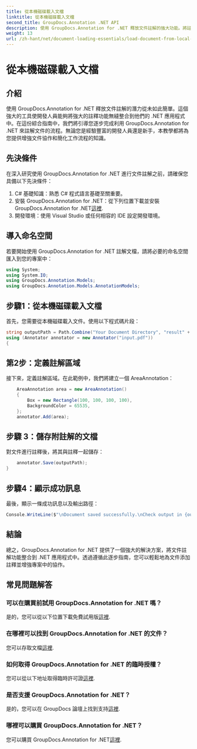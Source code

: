 ```yaml
---
title: 從本機磁碟載入文檔
linktitle: 從本機磁碟載入文檔
second_title: GroupDocs.Annotation .NET API
description: 使用 GroupDocs.Annotation for .NET 釋放文件註解的強大功能。將註釋功能無縫整合到您的 .NET 應用程式中。
weight: 13
url: /zh-hant/net/document-loading-essentials/load-document-from-local-disk/
---
```


# 從本機磁碟載入文檔

## 介紹
使用 GroupDocs.Annotation for .NET 釋放文件註解的潛力從未如此簡單。這個強大的工具使開發人員能夠將強大的註釋功能無縫整合到他們的 .NET 應用程式中。在這份綜合指南中，我們將引導您逐步完成利用 GroupDocs.Annotation for .NET 來註解文件的流程。無論您是經驗豐富的開發人員還是新手，本教學都將為您提供增強文件協作和簡化工作流程的知識。
## 先決條件
在深入研究使用 GroupDocs.Annotation for .NET 進行文件註解之前，請確保您具備以下先決條件：
1. C# 基礎知識：熟悉 C# 程式語言基礎至關重要。
2. 安裝 GroupDocs.Annotation for .NET：從下列位置下載並安裝 GroupDocs.Annotation for .NET[這裡](https://releases.groupdocs.com/annotation/net/).
3. 開發環境：使用 Visual Studio 或任何相容的 IDE 設定開發環境。

## 導入命名空間
若要開始使用 GroupDocs.Annotation for .NET 註解文檔，請將必要的命名空間匯入到您的專案中：
```csharp
using System;
using System.IO;
using GroupDocs.Annotation.Models;
using GroupDocs.Annotation.Models.AnnotationModels;
```

## 步驟1：從本機磁碟載入文檔
首先，您需要從本機磁碟載入文件。使用以下程式碼片段：
```csharp
string outputPath = Path.Combine("Your Document Directory", "result" + Path.GetExtension("input.pdf"));
using (Annotator annotator = new Annotator("input.pdf"))
{
```
## 第2步：定義註解區域
接下來，定義註解區域。在此範例中，我們將建立一個 AreaAnnotation：
```csharp
    AreaAnnotation area = new AreaAnnotation()
    {
        Box = new Rectangle(100, 100, 100, 100),
        BackgroundColor = 65535,
    };
    annotator.Add(area);
```
## 步驟 3：儲存附註解的文檔
對文件進行註釋後，將其與註釋一起儲存：
```csharp
    annotator.Save(outputPath);
}
```
## 步驟4：顯示成功訊息
最後，顯示一條成功訊息以及輸出路徑：
```csharp
Console.WriteLine($"\nDocument saved successfully.\nCheck output in {outputPath}.");
```

## 結論
總之，GroupDocs.Annotation for .NET 提供了一個強大的解決方案，將文件註解功能整合到 .NET 應用程式中。透過遵循此逐步指南，您可以輕鬆地為文件添加註釋並增強專案中的協作。
## 常見問題解答
### 可以在購買前試用 GroupDocs.Annotation for .NET 嗎？
是的，您可以從以下位置下載免費試用版[這裡](https://releases.groupdocs.com/).
### 在哪裡可以找到 GroupDocs.Annotation for .NET 的文件？
您可以存取文檔[這裡](https://tutorials.groupdocs.com/annotation/net/).
### 如何取得 GroupDocs.Annotation for .NET 的臨時授權？
您可以從以下地址取得臨時許可證[這裡](https://purchase.groupdocs.com/temporary-license/).
### 是否支援 GroupDocs.Annotation for .NET？
是的，您可以在 GroupDocs 論壇上找到支持[這裡](https://forum.groupdocs.com/c/annotation/10).
### 哪裡可以購買 GroupDocs.Annotation for .NET？
您可以購買 GroupDocs.Annotation for .NET[這裡](https://purchase.groupdocs.com/buy).